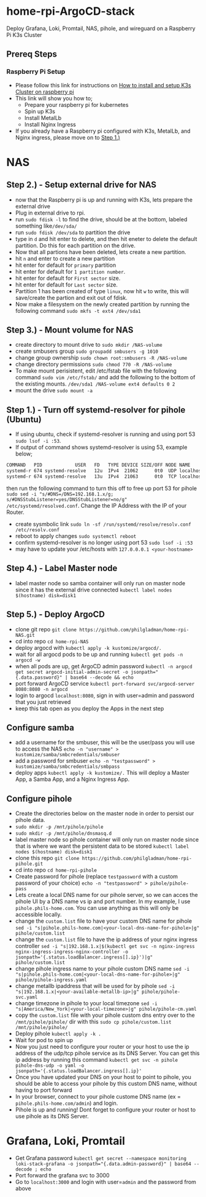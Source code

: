 # home-rpi-ArgoCD-stack
Deploy Grafana, Loki, Promtail, NAS, pihole, and wireguard on a Raspberry Pi K3s Cluster

## Prereq Steps
### Raspberry Pi Setup
- Please follow this link for instructions on [How to install and setup K3s Cluster on raspberry pi](https://github.com/philgladman/home-rpi-k3s-cluster.git)
- This link will show you how to;
  - Prepare your raspberry pi for kubernetes
  - Spin up K3s
  - Install MetalLb
  - Install Nginx Ingress
- If you already have a Raspberry pi configured with K3s, MetalLb, and Nginx ingress, please move on to [Step 1.)](README.md#step-1---configure-monitoring-stack)


# NAS
## Step 2.) - Setup external drive for NAS
- now that the Raspberry pi is up and running with K3s, lets prepare the external drive
- Plug in external drive to rpi.
- run `sudo fdisk -l` to find the drive, should be at the bottom, labeled something like`/dev/sda/`
- run `sudo fdisk /dev/sda` to partition the drive
- type in `d` and hit enter to delete, and then hit eneter to delete the default partition. Do this for each partition on the drive.
- Now that all partions have been deleted, lets create a new partition.
- hit `n` and enter to create a new partition
- hit enter for default for `primary` partition
- hit enter for default for `1 partition number`.
- hit enter for default for `First sector` size.
- hit enter for default for `Last sector` size.
- Partition 1 has been created of type `linux`, now hit `w` to write, this will save/create the partion and exit out of fdisk.
- Now make a filesystem on the newly created partition by running the following command `sudo mkfs -t ext4 /dev/sda1`

## Step 3.) - Mount volume for NAS
- create directory to mount drive to `sudo mkdir /NAS-volume`
- create smbusers group `sudo groupadd smbusers -g 1010`
- change group ownership `sudo chown root:smbusers -R /NAS-volume`
- change directory permissions `sudo chmod 770 -R /NAS-volume`
- To make mount perisistent, edit /etc/fstab file with the following command `sudo vim /etc/fstab/` and add the following to the bottom of the existing mounts. `/dev/sda1 /NAS-volume ext4 defaults 0 2`
- mount the drive `sudo mount -a`

## Step 1.) - Turn off systemd-resolver for pihole (Ubuntu)
- If using ubuntu, check if systemd-resolver is running and using port 53 `sudo lsof -i :53`.
- If output of command shows systemd-resolver is using 53, example below;
```bash
COMMAND   PID            USER   FD   TYPE DEVICE SIZE/OFF NODE NAME
systemd-r 674 systemd-resolve   12u  IPv4  21062      0t0  UDP localhost:domain 
systemd-r 674 systemd-resolve   13u  IPv4  21063      0t0  TCP localhost:domain (LISTEN)
```
then run the following command to turn this off to free up port 53 for pihole `sudo sed -i "s/#DNS=/DNS=192.168.1.x/g; s/#DNSStubListener=yes/DNSStubListener=no/g" /etc/systemd/resolved.conf`. Change the IP Address with the IP of your Router.
- create sysmbolic link `sudo ln -sf /run/systemd/resolve/resolv.conf /etc/resolv.conf`
- reboot to apply changes `sudo systemctl reboot`
- confirm systemd-resolver is no longer using port 53 `sudo lsof -i :53`
- may have to update your /etc/hosts with `127.0.0.0.1 <your-hostname>`

## Step 4.) - Label Master node
- label master node so samba container will only run on master node since it has the external drive connected `kubectl label nodes $(hostname) disk=disk1`

## Step 5.) - Deploy ArgoCD
- clone git repo `git clone https://github.com/philgladman/home-rpi-NAS.git`
- cd into repo `cd home-rpi-NAS`
- deploy argocd with `kubectl apply -k kustomize/argocd/.`
- wait for all argocd pods to be up and running `kubectl get pods -n argocd -w`
- when all pods are up, get ArgoCD admin password `kubectl -n argocd get secret argocd-initial-admin-secret -o jsonpath="{.data.password}" | base64 --decode && echo`
- port forward ArgoCD service `kubectl port-forward svc/argocd-server 8080:8080 -n argocd`
- login to argocd `localhost:8080`, sign in with user=admin and password that you just retrieved
- keep this tab open as you deploy the Apps in the next step

## Configure samba
- add a username for the smbuser, this will be the user/pass you will use to access the NAS `echo -n "username" > kustomize/samba/smbcredentials/smbuser`
- add a password for smbuser `echo -n "testpassword" > kustomize/samba/smbcredentials/smbpass`
- deploy apps `kubectl apply -k kustomize/.` This will deploy a Master App, a Samba App, and a Nginx Ingress App.

## Configure pihole
- Create the directories below on the master node in order to persist our pihole data.
- `sudo mkdir -p /mnt/pihole/pihole`
- `sudo mkdir -p /mnt/pihole/dnsmasq.d`
- label master node so pihole container will only run on master node since that is where we want the persistent data to be stored `kubectl label nodes $(hostname) disk=disk1`
- clone this repo `git clone https://github.com/philgladman/home-rpi-pihole.git`
- cd into repo `cd home-rpi-pihole`
- Create password for pihole (replace `testpassword` with a custom password of your choice) `echo -n "testpassword" > pihole/pihole-pass`
- Lets create a local DNS name for our pihole server, so we can acces the pihole UI by a DNS name vs ip and port number. In my example, I use `pihole.phils-home.com`. You can use anything as this will only be accessible locally.
- change the `custom.list` file to have your custom DNS name for pihole `sed -i "s|pihole.phils-home.com|<your-local-dns-name-for-pihole>|g" pihole/custom.list`
- change the `custom.list` file to have the ip address of your nginx ingress controller `sed -i "s|192.168.1.x|$(kubectl get svc -n nginx-ingress nginx-ingress-ingress-nginx-controller -o jsonpath='{.status.loadBalancer.ingress[].ip}')|g" pihole/custom.list`
- change pihole ingress name to your pihole custom DNS name `sed -i "s|pihole.phils-home.com|<your-local-dns-name-for-pihole>|g" pihole/pihole-ingress.yaml`
- change metallb ipaddress that will be used for by pihole `sed -i "s|192.168.1.x|<your-available-metallb-ip>|g" pihole/pihole-svc.yaml`
- change timezone in pihole to your local timezone `sed -i "s|America/New_York|<your-local-timezone>|g" pihole/pihole-cm.yaml`
- copy the `custom.list` file with your pihole custom dns entry over to the `/mnt/pihole/pihole/` dir with this `sudo cp pihole/custom.list /mnt/pihole/pihole/`
- Deploy pihole `kubectl apply -k .` 
- Wait for pod to spin up
- Now you just need to configure your router or your host to use the ip address of the udp/tcp pihole service as its DNS Server. You can get this ip address by running this command `kubectl get svc -n pihole pihole-dns-udp -o yaml -o jsonpath='{.status.loadBalancer.ingress[].ip}'`
- Once you have updated your DNS on your host to point to pihole, you should be able to access your pihole by this custom DNS name, without having to port forward
- In your browser, connect to your pihole custome DNS name (ex = `pihole.phils-home.com/admin`) and login.
- Pihole is up and running! Dont forget to configure your router or host to use pihole as its DNS Server.

# Grafana, Loki, Promtail
- Get Grafana password `kubectl get secret --namespace monitoring loki-stack-grafana -o jsonpath="{.data.admin-password}" | base64 --decode ; echo`
- Port forward the grafana svc to 3000
- Go to `localhost:3000` and login with user=`admin` and the password from above